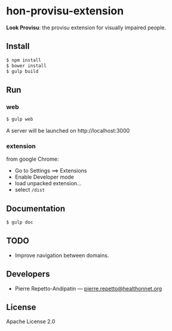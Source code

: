 hon-provisu-extension
=====================

**Look Provisu**: the provisu extension for visually impaired people.

Install
-------

```bash
$ npm install
$ bower install
$ gulp build
```

Run
---

### web

```bash
$ gulp web
```

A server will be launched on http://localhost:3000

### extension

from google Chrome:

* Go to Settings ==> Extensions
* Enable Developer mode
* load unpacked extension...
* select `/dist`

Documentation
-------------

```bash
$ gulp doc
```

TODO
----

* Improve navigation between domains.

Developers
----------

* Pierre Repetto-Andipatin — <pierre.repetto@healthonnet.org>

License
-------

Apache License 2.0
